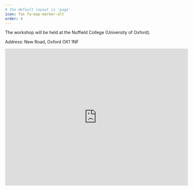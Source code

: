 ```yaml
---
# the default layout is 'page'
icon: fas fa-map-marker-alt
order: 4
---
```


The workshop will be held at the Nuffield College (University of Oxford).

Address: New Road, Oxford OX1 1NF

<iframe src="https://www.google.com/maps/embed?pb=!1m18!1m12!1m3!1d1234.983026958998!2d-1.2618577800775357!3d51.751944296594246!2m3!1f0!2f0!3f0!3m2!1i1024!2i768!4f13.1!3m3!1m2!1s0x4876c6a48dbb5f1f%3A0x3d54442c88768f01!2sNuffield%20College!5e0!3m2!1sde!2suk!4v1720098522361!5m2!1sde!2suk" width="600" height="450" style="border:0;" allowfullscreen="" loading="lazy" referrerpolicy="no-referrer-when-downgrade"></iframe>
